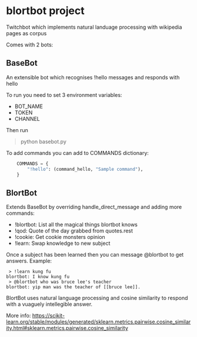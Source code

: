 # blortbot project
Twitchbot which implements natural landuage processing with wikipedia pages as corpus

Comes with 2 bots:

## BaseBot
An extensible bot which recognises !hello messages and responds with hello <user>

To run you need to set 3 environment variables:
 - BOT_NAME
 - TOKEN
 - CHANNEL

Then run
> python basebot.py

To add commands you can add to COMMANDS dictionary:
```python
    COMMANDS = {
        "!hello": (command_hello, "Sample command"),
    }
```

## BlortBot
Extends BaseBot by overriding handle_direct_message and adding more commands:
 - !blortbot: List all the magical things blortbot knows
 - !qod: Quote of the day grabbed from quotes.rest
 - !cookie: Get cookie monsters opinion
 - !learn: Swap knowledge to new subject

Once a subject has been learned then you can message @blortbot to get answers. 
Example:
```
 > !learn kung fu
blortbot: I know kung fu
 > @blortbot who was bruce lee's teacher
blortbot: yip man was the teacher of [[bruce lee]].
```

BlortBot uses natural language processing and cosine similarity to respond with a vuaguely intellegible answer.

More info:
https://scikit-learn.org/stable/modules/generated/sklearn.metrics.pairwise.cosine_similarity.html#sklearn.metrics.pairwise.cosine_similarity

